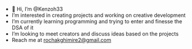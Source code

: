 - 👋 Hi, I’m @Kenzoh33
- I’m interested in creating projects and working on creative development
- I’m currently learning programming and trying to enter and finesse the DSA of it
- I’m looking to meet creators and discuss ideas based on the projects
- Reach me at rochakghimire2@gmail.com

<!---
Kenzoh33/Kenzoh33 is a ✨ special ✨ repository because its `README.md` (this file) appears on your GitHub profile.
You can click the Preview link to take a look at your changes.
--->
